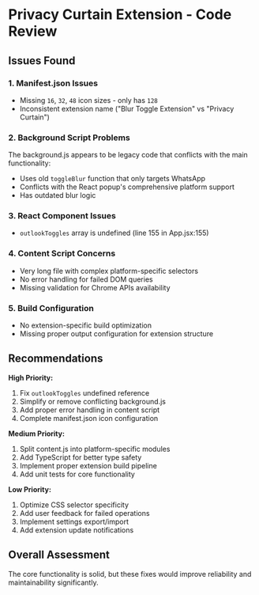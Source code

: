 # Privacy Curtain Extension - Code Review

## Issues Found

### 1. **Manifest.json Issues**
- Missing `16`, `32`, `48` icon sizes - only has `128`
- Inconsistent extension name ("Blur Toggle Extension" vs "Privacy Curtain")

### 2. **Background Script Problems**
The background.js appears to be legacy code that conflicts with the main functionality:
- Uses old `toggleBlur` function that only targets WhatsApp
- Conflicts with the React popup's comprehensive platform support
- Has outdated blur logic

### 3. **React Component Issues**
- `outlookToggles` array is undefined (line 155 in App.jsx:155)


### 4. **Content Script Concerns**
- Very long file with complex platform-specific selectors
- No error handling for failed DOM queries
- Missing validation for Chrome APIs availability

### 5. **Build Configuration**
- No extension-specific build optimization
- Missing proper output configuration for extension structure

## Recommendations

**High Priority:**
1. Fix `outlookToggles` undefined reference
2. Simplify or remove conflicting background.js
3. Add proper error handling in content script
4. Complete manifest.json icon configuration

**Medium Priority:**
1. Split content.js into platform-specific modules
2. Add TypeScript for better type safety
3. Implement proper extension build pipeline
4. Add unit tests for core functionality

**Low Priority:**
1. Optimize CSS selector specificity
2. Add user feedback for failed operations
3. Implement settings export/import
4. Add extension update notifications

## Overall Assessment
The core functionality is solid, but these fixes would improve reliability and maintainability significantly.
